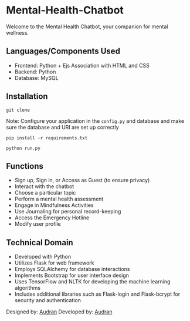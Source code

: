 # Mental-Health-Chatbot
Welcome to the Mental Health Chatbot, your companion for mental wellness.

## Languages/Components Used

- Frontend: Python + Ejs Association with HTML and CSS
- Backend: Python
- Database: MySQL

## Installation

```
git clone
```

Note: Configure your application in the `config.py` and database and make sure the database and URI are set up correctly

```
pip install -r requirements.txt
```

```
python run.py
```

## Functions

- Sign up, Sign in, or Access as Guest (to ensure privacy)
- Interact with the chatbot
- Choose a particular topic
- Perform a mental health assessment
- Engage in Mindfulness Activities
- Use Journaling for personal record-keeping
- Access the Emergency Hotline
- Modify user profile

## Technical Domain

- Developed with Python
- Utilizes Flask for web framework
- Employs SQLAlchemy for database interactions
- Implements Bootstrap for user interface design
- Uses TensorFlow and NLTK for developing the machine learning algorithms
- Includes additional libraries such as Flask-login and Flask-bcrypt for security and authentication

Designed by: [Audran](https://audrantiedang.com)
Developed by: [Audran](https://audrantiedang.com)

